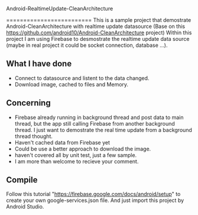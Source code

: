 Android-RealtimeUpdate-CleanArchitecture 

=========================
This is a sample project that demostrate Android-CleanArchitecture with realtime update datasource (Base on this https://github.com/android10/Android-CleanArchitecture project)
Within this project I am using Firebase to desmostrate the realtime update data source (maybe in real project it could be socket connection, database ...).


What I have done
-----------------
- Connect to datasource and listent to the data changed.
- Download image, cached to files and Memory.
 
Concerning
-----------------
- Firebase already running in background thread and post data to main thread, but the app still calling Firebase from another background thread.
I just want to demostrate the real time update from a background thread thought.
- Haven't cached data from Firebase yet
- Could be use a better approach to download the image.
- haven't covered all by unit test, just a few sample.
- I am more than welcome to recieve your comment.


Compile 
-----------------
Follow this tutorial "https://firebase.google.com/docs/android/setup" to create your own google-services.json file.
And just import this project by Android Studio.

